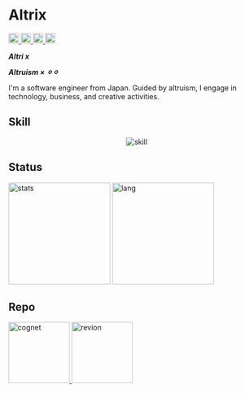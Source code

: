 # Altrix

<p align="left">
  <a href="https://github.com/AltrixHub/AltrixHub/">
    <img height="20px" src="https://komarev.com/ghpvc/?username=altrix" alt="altrix" />
  </a>
  <a href="https://altrix.org/">
    <img height="20px" src="https://img.shields.io/badge/Portfolio--blue?style=flat" alt="portfolio" />
  </a>
  <a href="https://x.com/AltrixHub">
    <img height="20px" src="https://img.shields.io/twitter/follow/AltrixHub?label=follow&logo=x&style=flat&color=blue" alt="x"/>
  </a>
  <a href="https://github.com/AltrixHub">
    <img height="20px" src="https://img.shields.io/github/followers/AltrixHub?label=follow&logo=github&style=flat" alt="github"/>
  </a>
</p>

***Altri x***

***Altruism × ⚪︎⚪︎***

I'm a software engineer from Japan.
Guided by altruism, I engage in technology, business, and creative activities.

## Skill

<p align="center">
  <img src="https://skillicons.dev/icons?i=rust,react,remix,threejs,wasm,bevy,nextjs,kubernetes,docker,vim" alt="skill"/>
</p>

## Status

<p align="left">
    <img alt="stats" height="200px" src="https://github-readme-stats-altrix.vercel.app/api?username=AltrixHub&theme=dark" />
    <img alt="lang" height="200px" src="https://github-readme-stats-altrix.vercel.app/api/top-langs/?username=AltrixHub&layout=compact&theme=dark" />
</p>

## Repo

<p align="left">
  <a href="https://github.com/AltrixHub/cognet">
    <img height="120px" alt="cognet" src="https://github-readme-stats-altrix.vercel.app/api/pin/?username=AltrixHub&repo=cognet&theme=dark" />
  </a>
  <a href="https://github.com/AltrixHub/revion">
    <img height="120px" alt="revion" src="https://github-readme-stats-altrix.vercel.app/api/pin/?username=AltrixHub&repo=revion&theme=dark" />
  </a>
</p>

